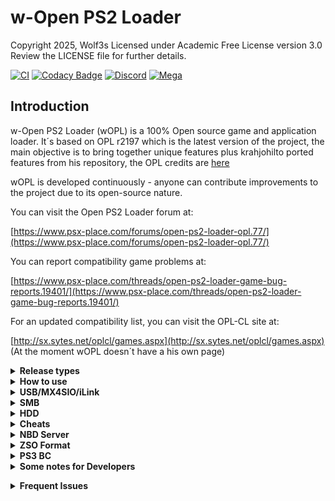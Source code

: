 # w-Open PS2 Loader

Copyright 2025, Wolf3s
Licensed under Academic Free License version 3.0
Review the LICENSE file for further details.

[![CI](https://github.com/ps2homebrew/Open-PS2-Loader/actions/workflows/compilation.yml/badge.svg?branch=master)](https://github.com/ps2homebrew/Open-PS2-Loader/actions/workflows/compilation.yml)
[![Codacy Badge](https://app.codacy.com/project/badge/Grade/99032a6a180243bfa0d0e23efeb0608d)](https://www.codacy.com/gh/ps2homebrew/Open-PS2-Loader/dashboard?utm_source=github.com&utm_medium=referral&utm_content=ps2homebrew/Open-PS2-Loader&utm_campaign=Badge_Grade)
[![Discord](https://img.shields.io/discord/652861436992946216?style=flat&logo=Discord)](https://discord.gg/CVFUa9xh6B)
[![Mega](https://img.shields.io/badge/Mega-%23D90007.svg?style=flat&logo=Mega&logoColor=white)](https://mega.nz/folder/Ndwi1bAK#oLWNhH_g-h0p4BoT4c556A)

## Introduction

w-Open PS2 Loader (wOPL) is a 100% Open source game and application loader. It´s based on OPL r2197 which is the latest version of the project,
the main objective is to bring together unique features plus krahjohilto ported features from his repository, the OPL credits are [here](docs/CREDITS.OPL)

wOPL is developed continuously - anyone can contribute improvements to the project due to its open-source nature.

You can visit the Open PS2 Loader forum at:

[https://www.psx-place.com/forums/open-ps2-loader-opl.77/](https://www.psx-place.com/forums/open-ps2-loader-opl.77/)

You can report compatibility game problems at:

[https://www.psx-place.com/threads/open-ps2-loader-game-bug-reports.19401/](https://www.psx-place.com/threads/open-ps2-loader-game-bug-reports.19401/)

For an updated compatibility list, you can visit the OPL-CL site at:

[http://sx.sytes.net/oplcl/games.aspx](http://sx.sytes.net/oplcl/games.aspx) (At the moment wOPL doesn´t have a his own page)

<details>
  <summary> <b> Release types </b> </summary>
<p>

w-Open PS2 Loader bundle included several types of the same wOPL version. These
types come with more or fewer features included.


| Type (can be a combination) | Description                                                                              |
| ----------------------------- | ------------------------------------------------------------------------------------------ |
| `Release`                   | Regular wOPL release with GSM, IGS, PADEMU, VMC, PS2RD Cheat Engine & Parental Controls. |
| `DTL_T10000`                | wOPL for TOOLs (DevKit PS2)                                                              |
| `IGS`                       | wOPL with InGame Screenshot feature.                                                     |
| `PADEMU`                    | wOPL with Pad Emulation for DS3 & DS4.                                                   |
| `RTL`                       | wOPL with the right to left language support.                                            |

</p>
</details>

<details>
  <summary> <b> How to use </b> </summary>
<p>

wOPL uses the following directory tree structure across HDD, SMB, and
USB modes:


| Folder | Description                                                  | Modes       |
| -------- | -------------------------------------------------------------- | ------------- |
| `CD`   | for games on CD media - i.e. blue-bottom discs               | USB and SMB |
| `DVD`  | for DVD5 and DVD9 images (if filesystem supports +4gb files) | USB and SMB |
| `VMC`  | for Virtual Memory Card images - from 8MB up to 64MB         | all         |
| `CFG`  | for saving per-game configuration files                      | all         |
| `ART`  | for game art images                                          | all         |
| `THM`  | for themes support                                           | all         |
| `LNG`  | for translation support                                      | all         |
| `CHT`  | for cheats files                                             | all         |

wOPL will automatically create the above directory structure the first time you launch it and enable your favorite device.

For HDD users, wOPL will read `hdd0:__common/OPL/conf_hdd.cfg` for the config entry `hdd_partition` to use as your wOPL partition.
If not found a config file, a 128Mb `+OPL` partition will be created. You can edit the config if you wish to use/create a different partition.
All partitions created by wOPL will be 128Mb (it is not recommended to enlarge partitions as it will break LBAs, instead remove and recreate manually with uLaunchELF at a larger size if needed).

</p>
</details>

<details>
  <summary> <b> USB/MX4SIO/iLink </b> </summary>

Game files should be *ideally* defragmented either file by file or by whole drive,
and games larger than 4gb must use USBExtreme format if device uses FAT32 format (see OPLUtil or USBUtil programs).
We do **not** recommend using any defrag programs. The best way for defragmenting - copy all files to pc, format USB, copy all files back.
Repeat it once you faced defragmenting problem again.

> NOTE: partial file fragmentation is supported (up to 64 fragments!) since OPL v1.2.0 - rev1893

</p>
</details>

<details>
  <summary> <b> SMB </b> </summary>
<p>

For loading games by SMB protocol, you need to share a folder (ex: PS2SMB)
on the host machine or NAS device and make sure that it has full read and
write permissions. USB Advance/Extreme format is optional - \*.ISO images
are supported using the folder structure above.

</p>
</details>

<details>
  <summary> <b> HDD </b> </summary>
<p>

For PS2, 48-bit LBA internal HDDs up to 2TB are supported. HDD should be
formatted with the APA partition scheme. wOPL will create the `+OPL` partition on the HDD.
To avoid this, you can create a text file at the location `hdd0:__common:pfs:OPL/conf_hdd.txt`
that contains the preferred partition name (for example `__common`).

</p>
</details>

<details>
  <summary> <b> Cheats </b> </summary>
<p>

wOPL accepts `.cht` files in PS2RD format. Each cheat file corresponds to a specific game and must be stored in the `CHT` directory on your device.
Cheats are structured as hexadecimal codes, with proper headers as descriptions to identify their function.
You can activate cheats via wOPL's graphical interface. Navigate to a games settings, enable cheats and select the desired mode.

### cheat modes

* Auto Select Cheats:
  This mode will enable and apply all cheat codes in your `.cht` file to your game automatically.
* Select Game Cheats:
  When enabled a cheat selection menu will appear when you launch a game. You can navigate the menu and disable undesired cheats for this launch session. `Mastercode`s cannot be disabled as they are required for any other cheats to be applied.

</p>
</details>

<details>
  <summary> <b> NBD Server </b> </summary>
<p>

wOPL now uses an [NBD](https://en.wikipedia.org/wiki/Network_block_device) server to share the internal hard drive, instead of HDL server.
NBD is [formally documented](https://github.com/NetworkBlockDevice/nbd/blob/master/doc/proto.md) and developed as a collaborative open standard.

The current implementation of the server is based on [lwNBD](https://github.com/bignaux/lwNBD), go there to contribute on the NBD code itself.

The main advantage of using NBD is that the client will expose the drive to your operating system in a similar way as a directly attached drive.
This means that any utility that worked with the drive when it was directly attached should work the same way with NBD.

wOPL currently only supports exporting (sharing out) the PS2's drive.

You can use `hdl-dump`, `pfs-shell`, or even directly edit the disk in a hex editor.

For example, to use `hdl_dump` to install a game to the HDD:

* Connect with your choosen client (OS specific)
* Run `hdl_dump inject_dvd ps2/nbd "Test Game" ./TEST.ISO`
* Disconnect the client.

To use the NBD server in wOPL:

* Grab the latest beta version of (OPL 1.1.0 (current stable) has some bugs in the NBD server) - go to the [Releases](https://github.com/ps2homebrew/Open-PS2-Loader/releases) section and grab the one at the top.
* Ensure wOPL is configured with an IP address (either static or DHCP).
* Open the menu and select "Start NBD server". Once it's ready, it should update the screen to say "NBD Server running..."
* Now you can connect with any of the following NBD clients.

### nbd-client

Supported: Linux, [Windows with WSL and custom kernel](https://github.com/microsoft/WSL/issues/5968)

nbd-client requires nbd kernel support. If it isn't loaded,
`sudo modprobe nbd` will do.

list available export:

```sh
nbd-client -l 192.168.1.45
```

connect:

```sh
nbd-client 192.168.1.45 /dev/nbd1
```

disconnect:

```sh
nbd-client -d /dev/nbd1
```

You'll generally need sudo to run this commands in root or
add your user to the right group usually "disk".

### nbdfuse

Supported: Linux, Windows with WSL2

list available export:

```sh
nbdinfo --list nbd://192.168.1.45
```

connect:

```sh
mkdir ps2
nbdfuse ps2/ nbd://192.168.1.45 &
```

disconnect:

```sh
umount ps2
```

### wnbd

Supported: Windows

[WNBD client](https://cloudbase.it/ceph-for-windows/).
Install, reboot, open elevated (with Administrator rights) [PowerShell](https://docs.microsoft.com/en-us/powershell/scripting/windows-powershell/starting-windows-powershell?view=powershell-7.1#how-to-start-windows-powershell-on-earlier-versions-of-windows)

connect:

```sh
wnbd-client.exe map hdd0 192.168.1.22
```

disconnect:

```sh
wnbd-client.exe unmap hdd0
```

### Mac OS

Not supported.

</p>
</details>

<details>
  <summary> <b> ZSO Format </b> </summary>
<p>

As of version 1.2.0, compressed ISO files in ZSO format is supported by wOPL.

To handle ZSO files, a python script (ziso.py) is included in the pc folder of this repository.
It requires Python 3 and the LZ4 library:

```sh
pip install lz4
```

To compress an ISO file to ZSO:

```sh
python ziso.py -c 2 "input.iso" "output.zso"
```

To decompress a ZSO back to the original ISO:

```sh
python ziso.py -c 0 "input.zso" "output.iso"
```

You can copy ZSO files to the same folder as your ISOs and they will be detected by wOPL.
To install onto internal HDD, you can use the latest version of HDL-Dump.

</p>
</details>

<details>
  <summary> <b> PS3 BC </b> </summary>
<p>

Currently, supported only [PS3 Backward Compatible](https://www.psdevwiki.com/ps3/PS2_Compatibility#PS2-Compatibility) (BC) versions. So only [COK-001](https://www.psdevwiki.com/ps3/COK-00x#COK-001) and [COK-002/COK-002W](https://www.psdevwiki.com/ps3/COK-00x#COK-002) boards are supported. USB, SMB, HDD modes are supported.

To run wOPL, you need an entry point for running PS2 titles. You can use everything (Swapmagic PS2, for example), but custom firmware with the latest Cobra is preferred. Note: only CFW supports HDD mode.

</p>
</details>

<details>
  <summary> <b> Some notes for Developers </b> </summary>
<p>

w-Open PS2 Loader needs the [**latest PS2SDK**](https://github.com/ps2dev/ps2sdk)

</p>
</details>

</p>
</details>

<details>
  <summary> <b> Frequent Issues </b> </summary>
<p>

### wOPL Freezes on logo or grey screen

Sometimes wOPL freezes when loading config files made by older wOPL builds.

> hold __`START`__ while wOPL initializes to make it skip the config loading, then, you can save your own settings.
> fixing the issue.

### Game freezes on white screen

> Main game executable could not be found. Either game is fragmented or image is corrupted

### wOPL does not display anything on boot

> You may have selected a Video Mode which your TV does not support. Hold Triangle and Cross while wOPL initializes to reset your video mode to "Auto".

</p>
</details>
